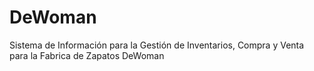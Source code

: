 # DeWoman
Sistema de Información para la Gestión de Inventarios, Compra y Venta para la Fabrica de Zapatos DeWoman
